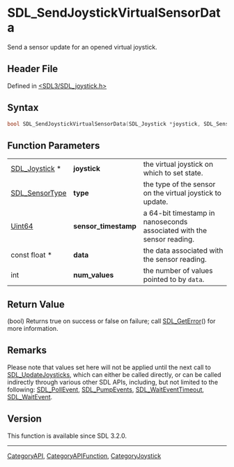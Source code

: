 # SDL_SendJoystickVirtualSensorData

Send a sensor update for an opened virtual joystick.

## Header File

Defined in [<SDL3/SDL_joystick.h>](https://github.com/libsdl-org/SDL/blob/main/include/SDL3/SDL_joystick.h)

## Syntax

```c
bool SDL_SendJoystickVirtualSensorData(SDL_Joystick *joystick, SDL_SensorType type, Uint64 sensor_timestamp, const float *data, int num_values);
```

## Function Parameters

|                                  |                      |                                                                       |
| -------------------------------- | -------------------- | --------------------------------------------------------------------- |
| [SDL_Joystick](SDL_Joystick) *   | **joystick**         | the virtual joystick on which to set state.                           |
| [SDL_SensorType](SDL_SensorType) | **type**             | the type of the sensor on the virtual joystick to update.             |
| [Uint64](Uint64)                 | **sensor_timestamp** | a 64-bit timestamp in nanoseconds associated with the sensor reading. |
| const float *                    | **data**             | the data associated with the sensor reading.                          |
| int                              | **num_values**       | the number of values pointed to by `data`.                            |

## Return Value

(bool) Returns true on success or false on failure; call
[SDL_GetError](SDL_GetError)() for more information.

## Remarks

Please note that values set here will not be applied until the next call to
[SDL_UpdateJoysticks](SDL_UpdateJoysticks), which can either be called
directly, or can be called indirectly through various other SDL APIs,
including, but not limited to the following:
[SDL_PollEvent](SDL_PollEvent), [SDL_PumpEvents](SDL_PumpEvents),
[SDL_WaitEventTimeout](SDL_WaitEventTimeout),
[SDL_WaitEvent](SDL_WaitEvent).

## Version

This function is available since SDL 3.2.0.

----
[CategoryAPI](CategoryAPI), [CategoryAPIFunction](CategoryAPIFunction), [CategoryJoystick](CategoryJoystick)

